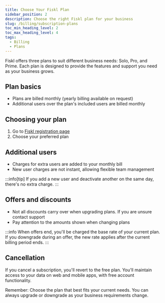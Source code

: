 ```yaml
---
title: Choose Your Fiskl Plan
sidebar_position: 2
description: Choose the right Fiskl plan for your business
slug: /billing/subscription-plans
toc_min_heading_level: 2
toc_max_heading_level: 4
tags:
  - Billing
  - Plans
---
```


Fiskl offers three plans to suit different business needs: Solo, Pro, and Prime. Each plan is designed to provide the features and support you need as your business grows.

## Plan basics

- Plans are billed monthly (yearly billing available on request)
- Additional users over the plan's included users are billed monthly

## Choosing your plan

1. Go to [Fiskl registration page](https://my.fiskl.com/registration)
1. Choose your preferred plan

## Additional users

- Charges for extra users are added to your monthly bill
- New user charges are not instant, allowing flexible team management

:::info[tip]
If you add a new user and deactivate another on the same day, there's no extra charge.
:::

## Offers and discounts

- Not all discounts carry over when upgrading plans. If you are unsure contact support
- Pay attention to the amounts shown when changing plans

:::info
When offers end, you'll be charged the base rate of your current plan. If you downgrade during an offer, the new rate applies after the current billing period ends.
:::

## Cancellation

If you cancel a subscription, you'll revert to the free plan. You'll maintain access to your data on web and mobile apps, with free account functionality.

Remember: Choose the plan that best fits your current needs. You can always upgrade or downgrade as your business requirements change.
